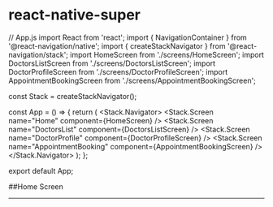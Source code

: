 # react-native-super

// App.js
import React from 'react';
import { NavigationContainer } from '@react-navigation/native';
import { createStackNavigator } from '@react-navigation/stack';
import HomeScreen from './screens/HomeScreen';
import DoctorsListScreen from './screens/DoctorsListScreen';
import DoctorProfileScreen from './screens/DoctorProfileScreen';
import AppointmentBookingScreen from './screens/AppointmentBookingScreen';

const Stack = createStackNavigator();

const App = () => {
  return (
    <NavigationContainer>
      <Stack.Navigator>
        <Stack.Screen name="Home" component={HomeScreen} />
        <Stack.Screen name="DoctorsList" component={DoctorsListScreen} />
        <Stack.Screen name="DoctorProfile" component={DoctorProfileScreen} />
        <Stack.Screen name="AppointmentBooking" component={AppointmentBookingScreen} />
      </Stack.Navigator>
    </NavigationContainer>
  );
};

export default App;

##Home Screen 
<hr>
